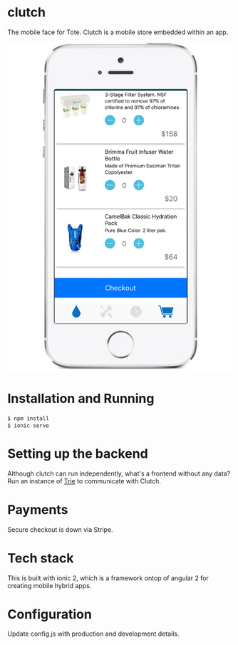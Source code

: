# clutch
The mobile face for Tote.
Clutch is a mobile store embedded within an app.

![alt text](https://raw.githubusercontent.com/cgil/clutch/master/www/img/inapp-store.png "In-app store")


# Installation and Running
```
$ npm install
$ ionic serve
```

# Setting up the backend
Although clutch can run independently, what's a frontend without any data?
Run an instance of [Trie](https://github.com/cgil/trie) to communicate with Clutch.

# Payments
Secure checkout is down via Stripe.

# Tech stack
This is built with ionic 2, which is a framework ontop of angular 2 for creating mobile hybrid apps.

# Configuration
Update config.js with production and development details.
